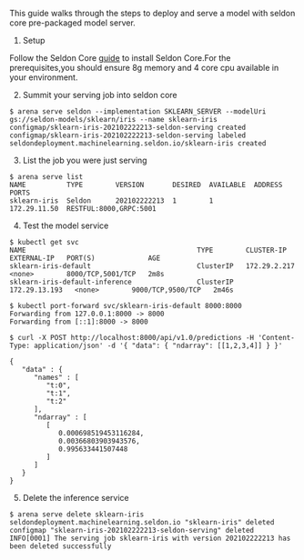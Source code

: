 This guide walks through the steps to deploy and serve a model with seldon core pre-packaged model server.

1. Setup 
   
Follow the Seldon Core [guide](https://github.com/SeldonIO/seldon-core#install-seldon-core) to install Seldon Core.For the prerequisites,you should ensure 8g memory and 4 core cpu available in your environment.

2. Summit your serving job into seldon core
```shell script
$ arena serve seldon --implementation SKLEARN_SERVER --modelUri gs://seldon-models/sklearn/iris --name sklearn-iris
configmap/sklearn-iris-202102222213-seldon-serving created
configmap/sklearn-iris-202102222213-seldon-serving labeled
seldondeployment.machinelearning.seldon.io/sklearn-iris created

```
3. List the job you were just serving
```shell script
$ arena serve list 
NAME          TYPE        VERSION       DESIRED  AVAILABLE  ADDRESS       PORTS
sklearn-iris  Seldon      202102222213  1        1          172.29.11.50  RESTFUL:8000,GRPC:5001
```
4. Test the model service

```shell script
$ kubectl get svc
NAME                                          TYPE        CLUSTER-IP      EXTERNAL-IP   PORT(S)             AGE
sklearn-iris-default                          ClusterIP   172.29.2.217    <none>        8000/TCP,5001/TCP   2m8s
sklearn-iris-default-inference                ClusterIP   172.29.13.193   <none>        9000/TCP,9500/TCP   2m46s

$ kubectl port-forward svc/sklearn-iris-default 8000:8000
Forwarding from 127.0.0.1:8000 -> 8000
Forwarding from [::1]:8000 -> 8000

$ curl -X POST http://localhost:8000/api/v1.0/predictions -H 'Content-Type: application/json' -d '{ "data": { "ndarray": [[1,2,3,4]] } }' 

{
   "data" : {
      "names" : [
         "t:0",
         "t:1",
         "t:2"
      ],
      "ndarray" : [
         [
            0.000698519453116284,
            0.00366803903943576,
            0.995633441507448
         ]
      ]
   }
}

```
5. Delete the inference service
```shell script
$ arena serve delete sklearn-iris                                                                                          
seldondeployment.machinelearning.seldon.io "sklearn-iris" deleted
configmap "sklearn-iris-202102222213-seldon-serving" deleted
INFO[0001] The serving job sklearn-iris with version 202102222213 has been deleted successfully 
```